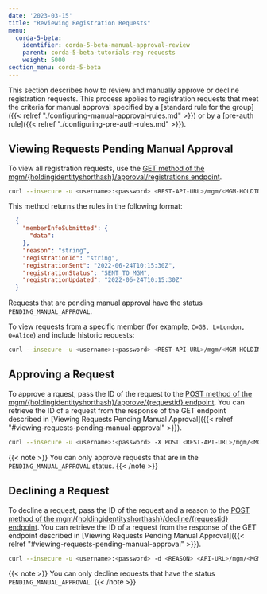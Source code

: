 ```yaml
---
date: '2023-03-15'
title: "Reviewing Registration Requests"
menu:
  corda-5-beta:
    identifier: corda-5-beta-manual-approval-review
    parent: corda-5-beta-tutorials-reg-requests
    weight: 5000
section_menu: corda-5-beta
---
```


This section describes how to review and manually approve or decline registration requests. This process applies to registration requests that meet the criteria for manual approval specified by a [standard rule for the group]({{< relref "./configuring-manual-approval-rules.md" >}}) or by a [pre-auth rule]({{< relref "./configuring-pre-auth-rules.md" >}}). 

## Viewing Requests Pending Manual Approval

To view all registration requests, use the [GET method of the
mgm/{holdingidentityshorthash}/approval/registrations endpoint](../../rest-api/C5_OpenAPI.html#tag/MGM-API/operation/get_mgm__holdingidentityshorthash__registrations).

```bash
curl --insecure -u <username>:<password> <REST-API-URL>/mgm/<MGM-HOLDING-ID>/approval/registrations
```

This method returns the rules in the following format:
```JSON
  {
    "memberInfoSubmitted": {
      "data": 
    },
    "reason": "string",
    "registrationId": "string",
    "registrationSent": "2022-06-24T10:15:30Z",
    "registrationStatus": "SENT_TO_MGM",
    "registrationUpdated": "2022-06-24T10:15:30Z"
  }
```

Requests that are pending manual approval have the status `PENDING_MANUAL_APPROVAL`.

To view requests from a specific member (for example, `C=GB, L=London, O=Alice`) and include historic requests:

```bash
curl --insecure -u <username>:<password> <REST-API-URL>/mgm/<MGM-HOLDING-ID>/approval/registrations?requestsubjectx500name=C%3DGB%2C%20L%3DLondon%2C%20O%3DAlice&viewhistoric=true'
```

## Approving a Request

To approve a rquest, pass the ID of the request to the [POST method of the
mgm/{holdingidentityshorthash}/approve/{requestid} endpoint](../../rest-api/C5_OpenAPI.html#tag/MGM-API/operation/post_mgm__holdingidentityshorthash__approve__requestid_). You can retrieve the ID of a request from the response of the GET endpoint described in [Viewing Requests Pending Manual Approval]({{< relref "#viewing-requests-pending-manual-approval" >}}). 

```bash
curl --insecure -u <username>:<password> -X POST <REST-API-URL>/mgm/<MGM-HOLDING-ID>/approve/<REQUEST-ID>
```
 {{< note >}}
You can only approve requests that are in the `PENDING_MANUAL_APPROVAL` status.
{{< /note >}}

## Declining a Request

To decline a request, pass the ID of the request and a reason to the [POST method of the
mgm/{holdingidentityshorthash}/decline/{requestid} endpoint](../../rest-api/C5_OpenAPI.html#tag/MGM-API/operation/post_mgm__holdingidentityshorthash__decline__requestid_). You can retrieve the ID of a request from the response of the GET endpoint described in [Viewing Requests Pending Manual Approval]({{< relref "#viewing-requests-pending-manual-approval" >}}). 

```bash
curl --insecure -u <username>:<password> -d <REASON> <API-URL>/mgm/<MGM-HOLDING-ID>/decline/<REQUEST-ID>
```
 {{< note >}}
You can only decline requests that have the status `PENDING_MANUAL_APPROVAL`.
{{< /note >}}
